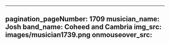 ------
pagination_pageNumber: 1709
musician_name: Josh
band_name: Coheed and Cambria
img_src: images/musician1739.png
onmouseover_src: 
------